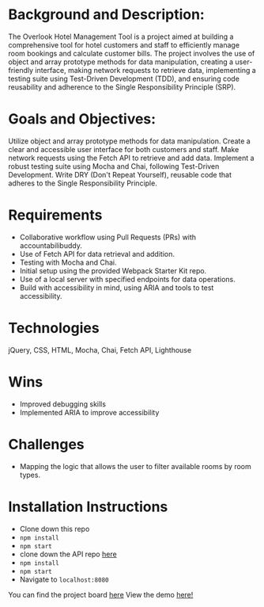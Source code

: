 # Background and Description:
The Overlook Hotel Management Tool is a project aimed at building a comprehensive tool for hotel customers and staff to efficiently manage room bookings and calculate customer bills. The project involves the use of object and array prototype methods for data manipulation, creating a user-friendly interface, making network requests to retrieve data, implementing a testing suite using Test-Driven Development (TDD), and ensuring code reusability and adherence to the Single Responsibility Principle (SRP).

# Goals and Objectives:
Utilize object and array prototype methods for data manipulation.
Create a clear and accessible user interface for both customers and staff.
Make network requests using the Fetch API to retrieve and add data.
Implement a robust testing suite using Mocha and Chai, following Test-Driven Development.
Write DRY (Don't Repeat Yourself), reusable code that adheres to the Single Responsibility Principle.

# Requirements
- Collaborative workflow using Pull Requests (PRs) with accountabilibuddy.
- Use of Fetch API for data retrieval and addition.
- Testing with Mocha and Chai.
- Initial setup using the provided Webpack Starter Kit repo.
- Use of a local server with specified endpoints for data operations.
- Build with accessibility in mind, using ARIA and tools to test accessibility.

# Technologies 
jQuery, CSS, HTML, Mocha, Chai, Fetch API, Lighthouse

# Wins
- Improved debugging skills
- Implemented ARIA to improve accessibility

# Challenges
- Mapping the logic that allows the user to filter available rooms by room types.

# Installation Instructions
- Clone down this repo
- `npm install`
- `npm start`
- clone down the API repo [here](https://github.com/turingschool-examples/overlook-api)
-  `npm install`
-  `npm start`
-  Navigate to `localhost:8080`

You can find the project board [here](https://github.com/users/rickytrandev/projects/2)
View the demo [here!](https://www.youtube.com/watch?v=oN5vI2dMw_8&ab_channel=RichardTran)
